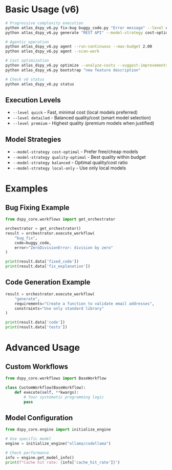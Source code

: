 # Basic Usage (v6)

```bash
# Progressive complexity execution
python atlas_dspy_v6.py fix-bug buggy_code.py "Error message" --level quick
python atlas_dspy_v6.py generate "REST API" --model-strategy cost-optimal

# Agentic operation
python atlas_dspy_v6.py agent --run-continuous --max-budget 2.00
python atlas_dspy_v6.py agent --scan-work

# Cost optimization  
python atlas_dspy_v6.py optimize --analyze-costs --suggest-improvements
python atlas_dspy_v6.py bootstrap "new feature description"

# Check v6 status
python atlas_dspy_v6.py status
```

## Execution Levels
- `--level quick` - Fast, minimal cost (local models preferred)
- `--level detailed` - Balanced quality/cost (smart model selection)  
- `--level premium` - Highest quality (premium models when justified)

## Model Strategies
- `--model-strategy cost-optimal` - Prefer free/cheap models
- `--model-strategy quality-optimal` - Best quality within budget
- `--model-strategy balanced` - Optimal quality/cost ratio
- `--model-strategy local-only` - Use only local models

# Examples

## Bug Fixing Example
```python
from dspy_core.workflows import get_orchestrator

orchestrator = get_orchestrator()
result = orchestrator.execute_workflow(
    "bug_fix",
    code=buggy_code,
    error="ZeroDivisionError: division by zero"
)

print(result.data['fixed_code'])
print(result.data['fix_explanation'])
```

## Code Generation Example
```python
result = orchestrator.execute_workflow(
    "generate",
    requirements="Create a function to validate email addresses",
    constraints="Use only standard library"
)

print(result.data['code'])
print(result.data['tests'])
```

# Advanced Usage

## Custom Workflows
```python
from dspy_core.workflows import BaseWorkflow

class CustomWorkflow(BaseWorkflow):
    def execute(self, **kwargs):
        # Your systematic programming logic
        pass
```

## Model Configuration
```python
from dspy_core.engine import initialize_engine

# Use specific model
engine = initialize_engine("ollama/codellama")

# Check performance
info = engine.get_model_info()
print(f"Cache hit rate: {info['cache_hit_rate']}")
```
